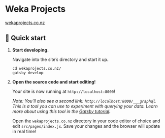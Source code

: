 # Weka Projects

[wekaprojects.co.nz](https://wekaprojects.co.nz)

## 🚀 Quick start

1.  **Start developing.**

    Navigate into the site’s directory and start it up.

    ```shell
    cd wekaprojects.co.nz/
    gatsby develop
    ```

2.  **Open the source code and start editing!**

    Your site is now running at `http://localhost:8000`!

    _Note: You'll also see a second link: _`http://localhost:8000/___graphql`_. This is a tool you can use to experiment with querying your data. Learn more about using this tool in the [Gatsby tutorial](https://www.gatsbyjs.com/tutorial/part-five/#introducing-graphiql)._

    Open the `wekaprojects.co.nz` directory in your code editor of choice and edit `src/pages/index.js`. Save your changes and the browser will update in real time!
